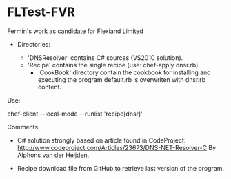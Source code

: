 # FLTest-FVR
Fermin's work as candidate for Flexiand Limited

- Directories:

	* 'DNSResolver' contains C# sources (VS2010 solution).
	* 'Recipe' contains the single recipe (use: chef-apply dnsr.rb).
        * 'CookBook' directory contain the cookbook for installing and executing the program
           default.rb is overwriten with dnsr.rb content. 

Use: 

   chef-client --local-mode --runlist 'recipe[dnsr]'


Comments

- C# solution strongly based on article found in CodeProject: 
  http://www.codeproject.com/Articles/23673/DNS-NET-Resolver-C
  By Alphons van der Heijden.

- Recipe download file from GitHub to retrieve last version of the program.